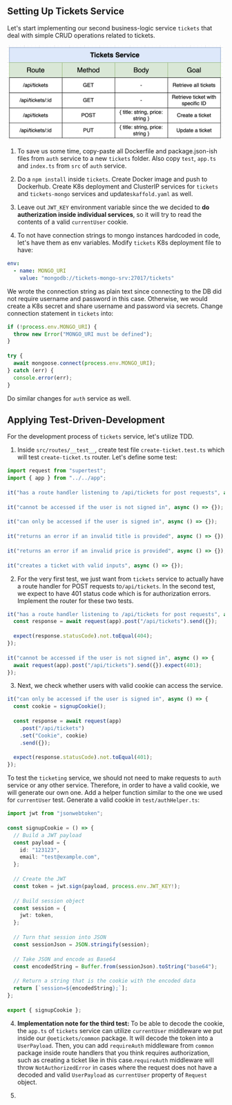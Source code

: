 ## Setting Up Tickets Service

Let's start implementing our second business-logic service `tickets` that deal with simple CRUD operations related to tickets.

<p>
<img src="../images/68-tickets-1.png" alt="drawing" width=500"/>
</p>

1. To save us some time, copy-paste all Dockerfile and package.json-ish files from `auth` service to a new `tickets` folder. Also copy `test`, `app.ts` and `index.ts` from `src` of `auth` service.

2. Do a `npm install` inside `tickets`. Create Docker image and push to Dockerhub. Create K8s deployment and ClusterIP services for `tickets` and `tickets-mongo` services and update`skaffold.yaml` as well.

3. Leave out `JWT_KEY` environment variable since the we decided to **do autherization inside individual services**, so it will try to read the contents of a valid `currentUser` cookie.

4. To not have connection strings to mongo instances hardcoded in code, let's have them as env variables. Modify `tickets` K8s deployment file to have:

```yaml
env:
  - name: MONGO_URI
    value: "mongodb://tickets-mongo-srv:27017/tickets"
```

We wrote the connection string as plain text since connecting to the DB did not require username and password in this case. Otherwise, we would create a K8s secret and share username and password via secrets. Change connection statement in `tickets` into:

```ts
if (!process.env.MONGO_URI) {
  throw new Error("MONGO_URI must be defined");
}

try {
  await mongoose.connect(process.env.MONGO_URI);
} catch (err) {
  console.error(err);
}
```

Do similar changes for `auth` service as well.

## Applying Test-Driven-Development

For the development process of `tickets` service, let's utilize TDD.

1. Inside `src/routes/__test__`, create test file `create-ticket.test.ts` which will test `create-ticket.ts` router. Let's define some test:

```ts
import request from "supertest";
import { app } from "../../app";

it("has a route handler listening to /api/tickets for post requests", async () => {});

it("cannot be accessed if the user is not signed in", async () => {});

it("can only be accessed if the user is signed in", async () => {});

it("returns an error if an invalid title is provided", async () => {});

it("returns an error if an invalid price is provided", async () => {});

it("creates a ticket with valid inputs", async () => {});
```

2. For the very first test, we just want from `tickets` service to actually have a route handler for POST requests to`/api/tickets`. In the second test, we expect to have 401 status code which is for authorization errors. Implement the router for these two tests.

```ts
it("has a route handler listening to /api/tickets for post requests", async () => {
  const response = await request(app).post("/api/tickets").send({});

  expect(response.statusCode).not.toEqual(404);
});

it("cannot be accessed if the user is not signed in", async () => {
  await request(app).post("/api/tickets").send({}).expect(401);
});
```

3. Next, we check whether users with valid cookie can access the service.

```ts
it("can only be accessed if the user is signed in", async () => {
  const cookie = signupCookie();

  const response = await request(app)
    .post("/api/tickets")
    .set("Cookie", cookie)
    .send({});

  expect(response.statusCode).not.toEqual(401);
});
```

To test the `ticketing` service, we should not need to make requests to `auth` service or any other service. Therefore, in order to have a valid cookie, we will generate our own one. Add a helper function similar to the one we used for `currentUser` test. Generate a valid cookie in `test/authHelper.ts`:

```ts
import jwt from "jsonwebtoken";

const signupCookie = () => {
  // Build a JWT payload
  const payload = {
    id: "123123",
    email: "test@example.com",
  };

  // Create the JWT
  const token = jwt.sign(payload, process.env.JWT_KEY!);

  // Build session object
  const session = {
    jwt: token,
  };

  // Turn that session into JSON
  const sessionJson = JSON.stringify(session);

  // Take JSON and encode as Base64
  const encodedString = Buffer.from(sessionJson).toString("base64");

  // Return a string that is the cookie with the encoded data
  return [`session=${encodedString};`];
};

export { signupCookie };
```

4. **Implementation note for the third test:** To be able to decode the cookie, the `app.ts` of `tickets` service can utilize `currentUser` middleware we put inside our `@oetickets/common` package. It will decode the token into a `UserPayload`. Then, you can add `requireAuth` middleware from `common` package inside route handlers that you think requires authorization, such as creating a ticket like in this case.`requireAuth` middleware will throw `NotAuthorizedError` in cases where the request does not have a decoded and valid `UserPayload` as `currentUser` property of `Request` object.

5.
